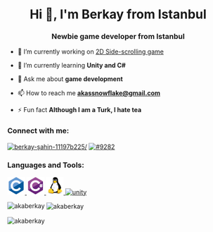 <h1 align="center">Hi 👋, I'm Berkay from Istanbul</h1>
<h3 align="center">Newbie game developer from Istanbul</h3>

- 🔭 I’m currently working on [2D Side-scrolling game](https://github.com/akaberkay/Side-Scrolling-Project)

- 🌱 I’m currently learning **Unity and C#**

- 💬 Ask me about **game development**

- 📫 How to reach me **akassnowflake@gmail.com**

- ⚡ Fun fact **Although I am a Turk, I hate tea**

<h3 align="left">Connect with me:</h3>
<p align="left">
<a href="https://linkedin.com/in/berkay-şahin-11197b225/" target="blank"><img align="center" src="https://raw.githubusercontent.com/rahuldkjain/github-profile-readme-generator/master/src/images/icons/Social/linked-in-alt.svg" alt="berkay-şahin-11197b225/" height="30" width="40" /></a>
<a href="https://discord.gg/#9282" target="blank"><img align="center" src="https://raw.githubusercontent.com/rahuldkjain/github-profile-readme-generator/master/src/images/icons/Social/discord.svg" alt="#9282" height="30" width="40" /></a>
</p>

<h3 align="left">Languages and Tools:</h3>
<p align="left"> <a href="https://www.cprogramming.com/" target="_blank" rel="noreferrer"> <img src="https://raw.githubusercontent.com/devicons/devicon/master/icons/c/c-original.svg" alt="c" width="40" height="40"/> </a> <a href="https://www.w3schools.com/cs/" target="_blank" rel="noreferrer"> <img src="https://raw.githubusercontent.com/devicons/devicon/master/icons/csharp/csharp-original.svg" alt="csharp" width="40" height="40"/> </a> <a href="https://www.linux.org/" target="_blank" rel="noreferrer"> <img src="https://raw.githubusercontent.com/devicons/devicon/master/icons/linux/linux-original.svg" alt="linux" width="40" height="40"/> </a> <a href="https://unity.com/" target="_blank" rel="noreferrer"> <img src="https://www.vectorlogo.zone/logos/unity3d/unity3d-icon.svg" alt="unity" width="40" height="40"/> </a> </p>

<p><img align="left" src="https://github-readme-stats.vercel.app/api/top-langs?username=akaberkay&show_icons=true&theme=dark&title_color=b6e8f7&text_color=b6e8f7&hide_border=true&locale=en&layout=compact" alt="akaberkay" /></p>

<p>&nbsp;<img align="center" src="https://github-readme-stats.vercel.app/api?username=akaberkay&show_icons=true&theme=dark&title_color=b6e8f7&text_color=b6e8f7&bg_color=000000&hide_border=true&locale=en" alt="akaberkay" /></p>

<p><img align="center" src="https://github-readme-streak-stats.herokuapp.com/?user=akaberkay&theme=dark" alt="akaberkay" /></p>

